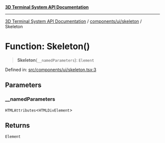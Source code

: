 [**3D Terminal System API Documentation**](../../../../README.md)

***

[3D Terminal System API Documentation](../../../../README.md) / [components/ui/skeleton](../README.md) / Skeleton

# Function: Skeleton()

> **Skeleton**(`__namedParameters`): `Element`

Defined in: [src/components/ui/skeleton.tsx:3](https://github.com/Dicommunitas/ThreeJS_Terminal_3D/blob/7e8c963a689af2f4b56042f0dd4bd67cbf96b13b/src/components/ui/skeleton.tsx#L3)

## Parameters

### \_\_namedParameters

`HTMLAttributes`\<`HTMLDivElement`\>

## Returns

`Element`
